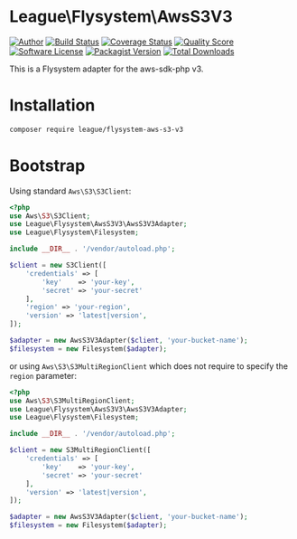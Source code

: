 # League\Flysystem\AwsS3V3

[![Author](http://img.shields.io/badge/author-@frankdejonge-blue.svg?style=flat-square)](https://twitter.com/frankdejonge)
[![Build Status](https://img.shields.io/travis/thephpleague/flysystem-aws-s3-v3/master.svg?style=flat-square)](https://travis-ci.org/thephpleague/flysystem-aws-s3-v3)
[![Coverage Status](https://img.shields.io/scrutinizer/coverage/g/thephpleague/flysystem-aws-s3-v3.svg?style=flat-square)](https://scrutinizer-ci.com/g/thephpleague/flysystem-aws-s3-v3)
[![Quality Score](https://img.shields.io/scrutinizer/g/thephpleague/flysystem-aws-s3-v3.svg?style=flat-square)](https://scrutinizer-ci.com/g/thephpleague/flysystem-aws-s3-v3)
[![Software License](https://img.shields.io/badge/license-MIT-brightgreen.svg?style=flat-square)](LICENSE)
[![Packagist Version](https://img.shields.io/packagist/v/league/flysystem-aws-s3-v3.svg?style=flat-square)](https://packagist.org/packages/league/flysystem-aws-s3-v3)
[![Total Downloads](https://img.shields.io/packagist/dt/league/flysystem-aws-s3-v3.svg?style=flat-square)](https://packagist.org/packages/league/flysystem-aws-s3-v3)

This is a Flysystem adapter for the aws-sdk-php v3.

# Installation

```bash
composer require league/flysystem-aws-s3-v3
```

# Bootstrap

Using standard `Aws\S3\S3Client`:

``` php
<?php
use Aws\S3\S3Client;
use League\Flysystem\AwsS3V3\AwsS3V3Adapter;
use League\Flysystem\Filesystem;

include __DIR__ . '/vendor/autoload.php';

$client = new S3Client([
    'credentials' => [
        'key'    => 'your-key',
        'secret' => 'your-secret'
    ],
    'region' => 'your-region',
    'version' => 'latest|version',
]);

$adapter = new AwsS3V3Adapter($client, 'your-bucket-name');
$filesystem = new Filesystem($adapter);
```

or using `Aws\S3\S3MultiRegionClient` which does not require to specify the `region` parameter:

``` php
<?php
use Aws\S3\S3MultiRegionClient;
use League\Flysystem\AwsS3V3\AwsS3V3Adapter;
use League\Flysystem\Filesystem;

include __DIR__ . '/vendor/autoload.php';

$client = new S3MultiRegionClient([
    'credentials' => [
        'key'    => 'your-key',
        'secret' => 'your-secret'
    ],
    'version' => 'latest|version',
]);

$adapter = new AwsS3V3Adapter($client, 'your-bucket-name');
$filesystem = new Filesystem($adapter);
```
